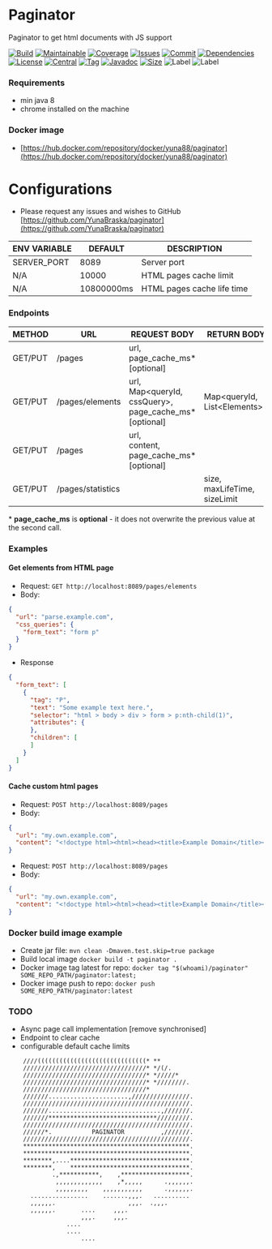 # Paginator

Paginator to get html documents with JS support

[![Build][build_shield]][build_link]
[![Maintainable][maintainable_shield]][maintainable_link]
[![Coverage][coverage_shield]][coverage_link]
[![Issues][issues_shield]][issues_link]
[![Commit][commit_shield]][commit_link]
[![Dependencies][dependency_shield]][dependency_link]
[![License][license_shield]][license_link]
[![Central][central_shield]][central_link]
[![Tag][tag_shield]][tag_link]
[![Javadoc][javadoc_shield]][javadoc_link]
[![Size][size_shield]][size_shield]
![Label][label_shield]
![Label][spring_boot_3]

[build_shield]: https://github.com/YunaBraska/paginator/workflows/JAVA_CI/badge.svg
[build_link]: https://github.com/YunaBraska/paginator/actions?query=workflow%3AJAVA_CI
[maintainable_shield]: https://img.shields.io/codeclimate/maintainability/YunaBraska/paginator?style=flat-square
[maintainable_link]: https://codeclimate.com/github/YunaBraska/paginator/maintainability
[coverage_shield]: https://img.shields.io/codeclimate/coverage/YunaBraska/paginator?style=flat-square
[coverage_link]: https://codeclimate.com/github/YunaBraska/paginator/test_coverage
[issues_shield]: https://img.shields.io/github/issues/YunaBraska/paginator?style=flat-square
[issues_link]: https://github.com/YunaBraska/paginator/commits/master
[commit_shield]: https://img.shields.io/github/last-commit/YunaBraska/paginator?style=flat-square
[commit_link]: https://github.com/YunaBraska/paginator/issues
[license_shield]: https://img.shields.io/github/license/YunaBraska/paginator?style=flat-square
[license_link]: https://github.com/YunaBraska/paginator/blob/master/LICENSE
[dependency_shield]: https://img.shields.io/librariesio/github/YunaBraska/paginator?style=flat-square
[dependency_link]: https://libraries.io/github/YunaBraska/paginator
[central_shield]: https://img.shields.io/maven-central/v/berlin.yuna/paginator?style=flat-square
[central_link]:https://search.maven.org/artifact/berlin.yuna/paginator
[tag_shield]: https://img.shields.io/github/v/tag/YunaBraska/paginator?style=flat-square
[tag_link]: https://github.com/YunaBraska/paginator/releases
[javadoc_shield]: https://javadoc.io/badge2/berlin.yuna/paginator/javadoc.svg?style=flat-square
[javadoc_link]: https://javadoc.io/doc/berlin.yuna/paginator
[size_shield]: https://img.shields.io/github/repo-size/YunaBraska/paginator?style=flat-square
[label_shield]: https://img.shields.io/badge/Yuna-QueenInside-blueviolet?style=flat-square
[gitter_shield]: https://img.shields.io/gitter/room/YunaBraska/paginator?style=flat-square
[gitter_link]: https://gitter.im/paginator/Lobby
[spring_boot_3]: https://img.shields.io/badge/SpringBoot-3-blueviolet?style=flat-square

### Requirements

* min java 8
* chrome installed on the machine

### Docker image
* [https://hub.docker.com/repository/docker/yuna88/paginator](https://hub.docker.com/repository/docker/yuna88/paginator)

# Configurations

* Please request any issues and wishes to
  GitHub [https://github.com/YunaBraska/paginator](https://github.com/YunaBraska/paginator)

| ENV VARIABLE | DEFAULT    | DESCRIPTION                |
|--------------|------------|----------------------------|
| SERVER_PORT  | 8089       | Server port                |
| N/A          | 10000      | HTML pages cache limit     |
| N/A          | 10800000ms | HTML pages cache life time |

### Endpoints

| METHOD  | URL               | REQUEST BODY                                                            | RETURN BODY                                | Description                   | 
| --------|-------------------|-------------------------------------------------------------------------|--------------------------------------------|-------------------------------|
| GET/PUT | /pages            | url, <br /> page_cache_ms* \[optional\]                                 |                                            | Get html page from url        |
| GET/PUT | /pages/elements   | url, <br /> Map\<queryId, cssQuery>, <br /> page_cache_ms* \[optional\] | Map\<queryId, <br /> List\<Elements>>      | Get specific html elements    |
| GET/PUT | /pages            | url, <br /> content, <br /> page_cache_ms* \[optional\]                 |                                            | Manual add html page to cache |
| GET/PUT | /pages/statistics |                                                                         | size, <br /> maxLifeTime, <br /> sizeLimit | Get cache statistics          |

\* **page_cache_ms** is **optional** - it does not overwrite the previous value at the second call.

### Examples

#### Get elements from HTML page

* Request: `GET http://localhost:8089/pages/elements`
* Body:

```json
{
  "url": "parse.example.com",
  "css_queries": {
    "form_text": "form p"
  }
}
```

* Response

```json
{
  "form_text": [
    {
      "tag": "P",
      "text": "Some example text here.",
      "selector": "html > body > div > form > p:nth-child(1)",
      "attributes": {
      },
      "children": [
      ]
    }
  ]
}
```

#### Cache custom html pages

* Request: `POST http://localhost:8089/pages`
* Body:

```json
{
  "url": "my.own.example.com",
  "content": "<!doctype html><html><head><title>Example Domain</title></head><body><div><h1>Example page</h1></div></body></html>"
}
```

* Request: `POST http://localhost:8089/pages`
* Body:

```json
{
  "url": "my.own.example.com",
  "content": "<!doctype html><html><head><title>Example Domain</title></head><body><div><h1>Example page</h1></div></body></html>"
}
```

### Docker build image example
* Create jar file: `mvn clean -Dmaven.test.skip=true package`
* Build local image `docker build -t paginator .`
* Docker image tag latest for repo: `docker tag "$(whoami)/paginator" SOME_REPO_PATH/paginator:latest;`
* Docker image push to repo:  `docker push SOME_REPO_PATH/paginator:latest`

### TODO

* Async page call implementation \[remove synchronised\]
* Endpoint to clear cache
* configurable default cache limits

```
    ////((((((((((((((((((((((((((((((* **         
    //////////////////////////////////* */(/.      
    //////////////////////////////////* */////*    
    //////////////////////////////////* *////////. 
    //////////////////////////////////*            
    ///////......................,////////////////.
    //////////////////////////////////////////////.
    ///////...............................,///////.
    ///////******************************/////////.
    //////////////////////////////////////////////.
    //////*.           PAGINATOR          ,///////.
    //////////////////////////////////////////////.
    **********************************************.
    **********************************************.
    ********,....*********************************.
    ********,    *********************************.
            .,***********,    ,*******************.
             ,,,,,,,,,,,,,    ,*,,,,,      .,,,,,,.
             ,,,,,,,,,    ,,,,,,,,,,,      .,,,,,,.
      ................    .......,,,.   .......... 
      ,,,,,,.                    ,,,.  .,,,.       
      ,,,,,,.       ....     ,,,.                  
                    ,,,.     ,,,.                  
                ....                               
                ....                               
                    ....                           
```
